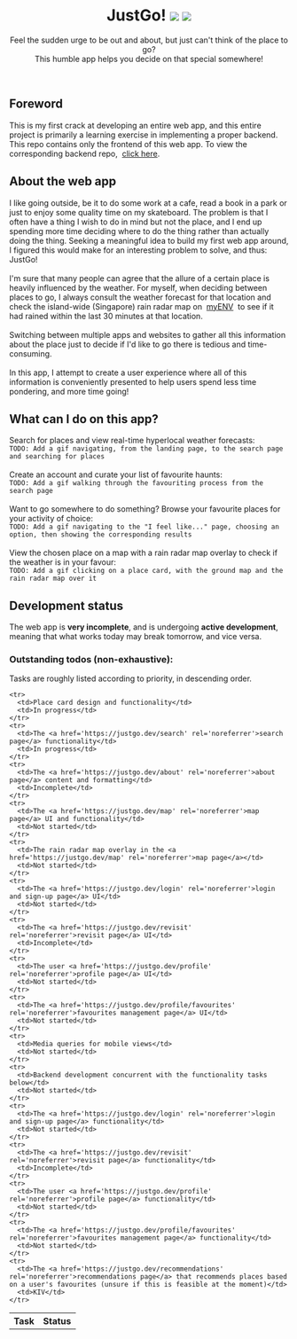 <div align='center'>
  <h1>
    <div display='flex' align-items='center'>
      JustGo!
      <img src='https://user-images.githubusercontent.com/23531034/148372740-681d6810-c6ef-4560-b64e-996db9079e1e.png#gh-light-mode-only' />
      <img src='https://user-images.githubusercontent.com/23531034/148373133-da36d27f-8f04-49f4-a7c1-ecefd5818801.png#gh-dark-mode-only' />
    </div>
  </h1>
</div>

<p align='center'>
  Feel the sudden urge to be out and about, but just can't think of the place to go?
  <br />
  This humble app helps you decide on that special somewhere!
</p>

<br />

<section>
  <h2>Foreword</h2>
  <p>
    This is my first crack at developing an entire web app, and this entire project is primarily a
    learning exercise in implementing a proper backend. This repo contains only the frontend of this
    web app. To view the corresponding backend repo,&nbsp;
    <a href='https://github.com/canneth/just-go-backend' rel='noreferrer'>click here</a>.
  </p>
</section>

<section>
  <h2>About the web app</h2>
  <p>
    I like going outside, be it to do some work at a cafe, read a book in a park or just to enjoy some quality
    time on my skateboard. The problem is that I often have a thing I wish to do in mind but not the place, and
    I end up spending more time deciding where to do the thing rather than actually doing the thing. Seeking a
    meaningful idea to build my first web app around, I figured this would make for an interesting problem to
    solve, and thus: JustGo!
    <br />
    <br />
    I'm sure that many people can agree that the allure of a certain place is heavily influenced by the weather.
    For myself, when deciding between places to go, I always consult the weather forecast for that location and
    check the island-wide (Singapore) rain radar map on&nbsp;
    <a href='https://play.google.com/store/apps/details?id=sg.gov.nea&hl=en_SG&gl=US' rel='noreferrer'>myENV</a>&nbsp;
    to see if it had rained within the last 30 minutes at that location.
    <br />
    <br />
    Switching between multiple apps and websites to gather all this information about the place just to decide if
    I'd like to go there is tedious and time-consuming.
    <br />
    <br />
    In this app, I attempt to create a user experience where all of this information is conveniently presented to
    help users spend less time pondering, and more time going!
  </p>
</section>

<section>
  <h2>What can I do on this app?</h2>
  <p>
    Search for places and view real-time hyperlocal weather forecasts:
    <br />
    <code>TODO: Add a gif navigating, from the landing page, to the search page and searching for places</code>
    <br />
    <br />
    Create an account and curate your list of favourite haunts:
    <br />
    <code>TODO: Add a gif walking through the favouriting process from the search page</code>
    <br />
    <br />
    Want to go somewhere to do something? Browse your favourite places for your activity of choice:
    <br />
    <code>TODO: Add a gif navigating to the "I feel like..." page, choosing an option, then showing the corresponding results</code>
    <br />
    <br />
    View the chosen place on a map with a rain radar map overlay to check if the weather is in your favour:
    <br />
    <code>TODO: Add a gif clicking on a place card, with the ground map and the rain radar map over it</code>
  </p>
</section>

<section>
  <h2>Development status</h2>
  <p>
    The web app is <strong>very incomplete</strong>, and is undergoing <strong>active development</strong>,
    meaning that what works today may break tomorrow, and vice versa.
  </p>

  <h3>Outstanding todos (non-exhaustive):</h3>
  <p>
    Tasks are roughly listed according to priority, in descending order.
  </p>

  <table>
    <tr>
      <th>Task</th>
      <th>Status</th>
    </tr>

    <tr>
      <td>Place card design and functionality</td>
      <td>In progress</td>
    </tr>
    <tr>
      <td>The <a href='https://justgo.dev/search' rel='noreferrer'>search page</a> functionality</td>
      <td>In progress</td>
    </tr>
    <tr>
      <td>The <a href='https://justgo.dev/about' rel='noreferrer'>about page</a> content and formatting</td>
      <td>Incomplete</td>
    </tr>
    <tr>
      <td>The <a href='https://justgo.dev/map' rel='noreferrer'>map page</a> UI and functionality</td>
      <td>Not started</td>
    </tr>
    <tr>
      <td>The rain radar map overlay in the <a href='https://justgo.dev/map' rel='noreferrer'>map page</a></td>
      <td>Not started</td>
    </tr>
    <tr>
      <td>The <a href='https://justgo.dev/login' rel='noreferrer'>login and sign-up page</a> UI</td>
      <td>Not started</td>
    </tr>
    <tr>
      <td>The <a href='https://justgo.dev/revisit' rel='noreferrer'>revisit page</a> UI</td>
      <td>Incomplete</td>
    </tr>
    <tr>
      <td>The user <a href='https://justgo.dev/profile' rel='noreferrer'>profile page</a> UI</td>
      <td>Not started</td>
    </tr>
    <tr>
      <td>The <a href='https://justgo.dev/profile/favourites' rel='noreferrer'>favourites management page</a> UI</td>
      <td>Not started</td>
    </tr>
    <tr>
      <td>Media queries for mobile views</td>
      <td>Not started</td>
    </tr>
    <tr>
      <td>Backend development concurrent with the functionality tasks below</td>
      <td>Not started</td>
    </tr>
    <tr>
      <td>The <a href='https://justgo.dev/login' rel='noreferrer'>login and sign-up page</a> functionality</td>
      <td>Not started</td>
    </tr>
    <tr>
      <td>The <a href='https://justgo.dev/revisit' rel='noreferrer'>revisit page</a> functionality</td>
      <td>Incomplete</td>
    </tr>
    <tr>
      <td>The user <a href='https://justgo.dev/profile' rel='noreferrer'>profile page</a> functionality</td>
      <td>Not started</td>
    </tr>
    <tr>
      <td>The <a href='https://justgo.dev/profile/favourites' rel='noreferrer'>favourites management page</a> functionality</td>
      <td>Not started</td>
    </tr>
    <tr>
      <td>The <a href='https://justgo.dev/recommendations' rel='noreferrer'>recommendations page</a> that recommends places based on a user's favourites (unsure if this is feasible at the moment)</td>
      <td>KIV</td>
    </tr>
  </table>
</section>
